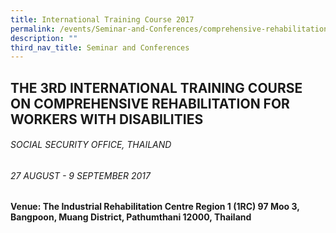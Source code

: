 ```yaml
---
title: International Training Course 2017
permalink: /events/Seminar-and-Conferences/comprehensive-rehabilitation-for-workers-with-disabilities
description: ""
third_nav_title: Seminar and Conferences
---
```

## THE 3RD INTERNATIONAL TRAINING COURSE ON COMPREHENSIVE REHABILITATION FOR WORKERS WITH DISABILITIES
###### SOCIAL SECURITY OFFICE, THAILAND
###### 27 AUGUST - 9 SEPTEMBER 2017

#### Venue: The Industrial Rehabilitation Centre Region 1 (1RC) 97 Moo 3, Bangpoon, Muang District, Pathumthani 12000, Thailand 
